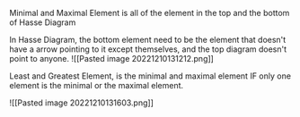 Minimal and Maximal Element is all of the element in the top and the bottom of Hasse Diagram

In Hasse Diagram, the bottom element need to be the element that doesn't have a arrow pointing to it except themselves, and the top diagram doesn't point to anyone.
![[Pasted image 20221210131212.png]]

Least and Greatest Element, is the minimal and maximal element IF only one element is the minimal or the maximal element.

![[Pasted image 20221210131603.png]]
